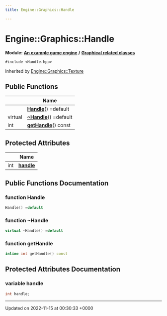 ```yaml
---
title: Engine::Graphics::Handle

---
```


# Engine::Graphics::Handle

**Module:** **[An example game engine](/modules/group__Engine.md)** **/** **[Graphical related classes](/modules/group__Graphics.md)**






`#include <Handle.hpp>`

Inherited by [Engine::Graphics::Texture](/classes/classEngine_1_1Graphics_1_1Texture.md)

## Public Functions

|                | Name           |
| -------------- | -------------- |
| | **[Handle](/classes/classEngine_1_1Graphics_1_1Handle.md#function-handle)**() =default |
| virtual | **[~Handle](/classes/classEngine_1_1Graphics_1_1Handle.md#function-~handle)**() =default |
| int | **[getHandle](/classes/classEngine_1_1Graphics_1_1Handle.md#function-gethandle)**() const |

## Protected Attributes

|                | Name           |
| -------------- | -------------- |
| int | **[handle](/classes/classEngine_1_1Graphics_1_1Handle.md#variable-handle)**  |

## Public Functions Documentation

### function Handle

```cpp
Handle() =default
```


### function ~Handle

```cpp
virtual ~Handle() =default
```


### function getHandle

```cpp
inline int getHandle() const
```


## Protected Attributes Documentation

### variable handle

```cpp
int handle;
```


-------------------------------

Updated on 2022-11-15 at 00:30:33 +0000